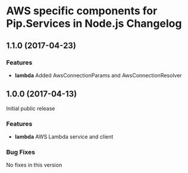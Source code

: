 # AWS specific components for Pip.Services in Node.js Changelog

## <a name="1.1.0"></a> 1.1.0 (2017-04-23)

### Features
* **lambda** Added AwsConnectionParams and AwsConnectionResolver

## <a name="1.0.0"></a> 1.0.0 (2017-04-13)

Initial public release

### Features
* **lambda** AWS Lambda service and client

### Bug Fixes
No fixes in this version

